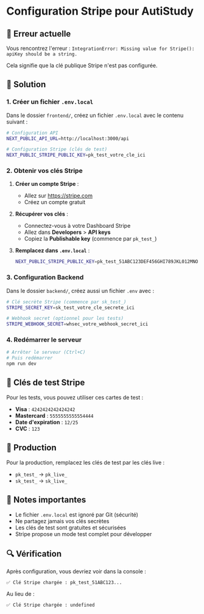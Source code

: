 # Configuration Stripe pour AutiStudy

## 🚨 Erreur actuelle
Vous rencontrez l'erreur : `IntegrationError: Missing value for Stripe(): apiKey should be a string.`

Cela signifie que la clé publique Stripe n'est pas configurée.

## 🔧 Solution

### 1. Créer un fichier `.env.local`

Dans le dossier `frontend/`, créez un fichier `.env.local` avec le contenu suivant :

```bash
# Configuration API
NEXT_PUBLIC_API_URL=http://localhost:3000/api

# Configuration Stripe (clés de test)
NEXT_PUBLIC_STRIPE_PUBLIC_KEY=pk_test_votre_cle_ici
```

### 2. Obtenir vos clés Stripe

1. **Créer un compte Stripe** :
   - Allez sur https://stripe.com
   - Créez un compte gratuit

2. **Récupérer vos clés** :
   - Connectez-vous à votre Dashboard Stripe
   - Allez dans **Developers** > **API keys**
   - Copiez la **Publishable key** (commence par `pk_test_`)

3. **Remplacez dans `.env.local`** :
   ```bash
   NEXT_PUBLIC_STRIPE_PUBLIC_KEY=pk_test_51ABC123DEF456GHI789JKL012MNO345PQR678STU901VWX234YZA567BCD890EFG
   ```

### 3. Configuration Backend

Dans le dossier `backend/`, créez aussi un fichier `.env` avec :

```bash
# Clé secrète Stripe (commence par sk_test_)
STRIPE_SECRET_KEY=sk_test_votre_cle_secrete_ici

# Webhook secret (optionnel pour les tests)
STRIPE_WEBHOOK_SECRET=whsec_votre_webhook_secret_ici
```

### 4. Redémarrer le serveur

```bash
# Arrêter le serveur (Ctrl+C)
# Puis redémarrer
npm run dev
```

## 🧪 Clés de test Stripe

Pour les tests, vous pouvez utiliser ces cartes de test :

- **Visa** : `4242424242424242`
- **Mastercard** : `5555555555554444`
- **Date d'expiration** : `12/25`
- **CVC** : `123`

## 🚀 Production

Pour la production, remplacez les clés de test par les clés live :
- `pk_test_` → `pk_live_`
- `sk_test_` → `sk_live_`

## 📝 Notes importantes

- Le fichier `.env.local` est ignoré par Git (sécurité)
- Ne partagez jamais vos clés secrètes
- Les clés de test sont gratuites et sécurisées
- Stripe propose un mode test complet pour développer

## 🔍 Vérification

Après configuration, vous devriez voir dans la console :
```
✅ Clé Stripe chargée : pk_test_51ABC123...
```

Au lieu de :
```
✅ Clé Stripe chargée : undefined
```
